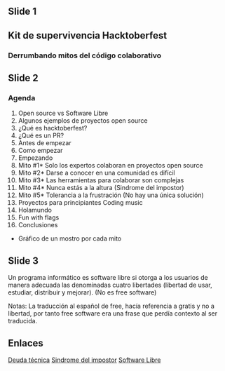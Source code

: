 ## Slide 1

## Kit de supervivencia Hacktoberfest
### Derrumbando mitos del código colaborativo

## Slide 2

### Agenda

1. Open source vs Software Libre
2. Algunos ejemplos de proyectos open source
3. ¿Qué es hacktoberfest?
4. ¿Qué es un PR?
5. Antes de empezar
6. Como empezar
7. Empezando
8. Mito #1* Solo los expertos colaboran en proyectos open source   
9. Mito #2* Darse a conocer en una comunidad es difícil
10. Mito #3* Las herramientas para colaborar son complejas 
11. Mito #4* Nunca estás a la altura (Sindrome del impostor) 
12. Mito #5* Tolerancia a la frustración (No hay una única solución)
13. Proyectos para principiantes Coding music
14. Holamundo
15. Fun with flags
17. Conclusiones

* Gráfico de un mostro por cada mito

## Slide 3



Un programa informático es software libre si otorga a los usuarios de manera adecuada las denominadas cuatro libertades (libertad de usar, estudiar, distribuir y mejorar). (No es free software)

Notas: La traducción al español de free, hacía referencia a gratis y no a libertad, por tanto free software era una frase que perdía contexto al ser traducida.



## Enlaces

[Deuda técnica](https://www.javiergarzas.com/2012/11/deuda-tecnica-2.html)
[Sindrome del impostor](https://www.bbc.com/mundo/noticias/2015/11/151125_salud_psicologia_sindrome_impostor_lb)
[Software Libre](https://es.wikipedia.org/wiki/Software_libre)
